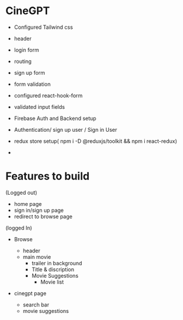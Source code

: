 # CineGPT

- Configured Tailwind css
- header
- login form
- routing
- sign up form
- form validation
- configured react-hook-form
- validated input fields
- Firebase Auth and Backend setup
- Authentication/ sign up user / Sign in User
- redux store setup( npm i -D @reduxjs/toolkit && npm i react-redux)

-


# Features to build
(Logged out)
- home page
- sign in/sign up page
- redirect to browse page

(logged In)
- Browse
    - header
    - main movie 
        - trailer in background
        - Title & discription
        - Movie Suggestions
            - Movie list 


- cinegpt page
    - search bar
    - movie suggestions
        